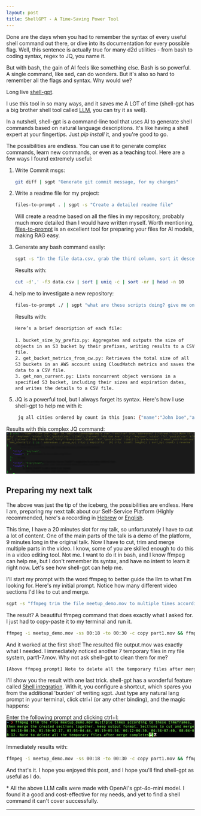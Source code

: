 ```yaml
---
layout: post
title: ShellGPT - A Time-Saving Power Tool
---
```


Done are the days when you had to remember the syntax of every useful shell command out there, or dive into its documentation for every possible flag. Well, this sentence is actually true for many d2d utilities - from bash to coding syntax, regex to JQ, you name it.

But with bash, the gain of AI feels like something else. Bash is so powerful. A single command, like sed, can do wonders. But it's also so hard to remember all the flags and syntax. Why would we?

Long live [shell-gpt](https://github.com/TheR1D/shell_gpt).

I use this tool in so many ways, and it saves me A LOT of time (shell-gpt has a big brother shell tool called [LLM](https://github.com/simonw/llm), you can try it as well).

In a nutshell, shell-gpt is a command-line tool that uses AI to generate shell commands based on natural language descriptions. It's like having a shell expert at your fingertips.
Just _pip install_ it, and you're good to go.

The possibilities are endless. You can use it to generate complex commands, learn new commands, or even as a teaching tool.
Here are a few ways I found extremely useful:

1. Write Commit msgs:
    ```bash
    git diff | sgpt "Generate git commit message, for my changes"
    ```

2. Write a readme file for my project:
   ```bash
   files-to-prompt . | sgpt -s "Create a detailed readme file"
   ```

   Will create a readme based on all the files in my repository, probably much more detailed than I would have written myself.
   Worth mentioning, [files-to-prompt](https://github.com/simonw/files-to-prompt) is an excellent tool for preparing your files for AI models, making RAG easy.

3. Generate any bash command easily:
   ```bash
   sgpt -s "In the file data.csv, grab the third column, sort it descending by count, and print the top 10"
   ```

   Results with:
   ```bash
   cut -d',' -f3 data.csv | sort | uniq -c | sort -nr | head -n 10
   ```

4. help me to investigate a new repository:
   ```bash
   files-to-prompt ./ | sgpt "what are these scripts doing? give me one liner per file"
   ```
   
   Results with:
   ```
   Here’s a brief description of each file:
   
   1. bucket_size_by_prefix.py: Aggregates and outputs the size of objects in an S3 bucket by their prefixes, writing results to a CSV file.                                                                                   
   2. get_bucket_metrics_from_cw.py: Retrieves the total size of all S3 buckets in an AWS account using CloudWatch metrics and saves the data to a CSV file.                                                                   
   3. get_non_current.py: Lists noncurrent object versions in a specified S3 bucket, including their sizes and expiration dates, and writes the details to a CSV file.                                                         
   ```
   
5. JQ is a powerful tool, but I always forget its syntax. Here's how I use shell-gpt to help me with it:
   ```bash
    jq all cities ordered by count in this json: {"name":"John Doe","age":30,"email":"johndoe@example.com","isActive":true,"addresses":[{"street":"123 Main St","city":"Anytown","state":"CA","postalCode":"12345"},{"street":"456 Oak Ave","city":"Anytown","state":"TX","postalCode":"67890"},{"street":"789 Pine Blvd","city":"Everytown","state":"NY","postalCode":"10112"}],"preferences":["email_notifications","sms_alerts"]}
   ```

Results with this complex JQ command:
![jq_shell](../assets/shell-gpt/jq.png)

## Preparing my next talk

The above was just the tip of the iceberg, the possibilities are endless.
Here I am, preparing my next talk about our Self-Service Platform (Highly recommended, here's a recording in [Hebrew](https://www.youtube.com/watch?v=g2QXESqjHVM) or [English](https://www.youtube.com/watch?v=pNiXGw-LLZc&t=2s).

This time, I have a 20 minutes slot for my talk, so unfortunately I have to cut a lot of content.
One of the main parts of the talk is a demo of the platform, 9 minutes long in the original talk. Now I have to cut, trim and merge multiple parts in the video.
I know, some of you are skilled enough to do this in a video editing tool. Not me. I want to do it in bash, and I know ffmpeg can help me, but I don't remember its syntax, and have no intent to learn it right now.
Let's see how shell-gpt can help me.

I'll start my prompt with the word ffmpeg to better guide the llm to what I'm looking for.
Here's my initial prompt. Notice how many different video sections I'd like to cut and merge.
    
```bash
sgpt -s "ffmpeg trim the file meetup_demo.mov to multiple times according to these timeframes, then merge the created sections together. Preserve output format. Sections to cut and merge: 00:18-00:30, 01:50-02:17, 03:05-04:44, 05:19-05:56, 06:12-06:30, 06:56-07:40, 08:04-08:12." 
```

The result? A beautiful ffmpeg command that does exactly what I asked for. I just had to copy-paste it to my terminal and run it.
```bash
ffmpeg -i meetup_demo.mov -ss 00:18 -to 00:30 -c copy part1.mov && ffmpeg -i meetup_demo.mov -ss 01:50 -to 02:17 -c copy part2.mov && ffmpeg -i meetup_demo.mov -ss 03:05 -to 04:44 -c copy part3.mov && ffmpeg -i meetup_demo.mov -ss 05:19 -to 05:56 -c copy part4.mov && ffmpeg -i meetup_demo.mov -ss 06:12 -to 06:30 -c copy part5.mov && ffmpeg -i meetup_demo.mov -ss 06:56 -to 07:40 -c copy part6.mov && ffmpeg -i meetup_demo.mov -ss 08:04 -to 08:12 -c copy part7.mov && ffmpeg -f concat -safe 0 -i <(for f in part*.mov; do echo "file '$PWD/$f'"; done) -c copy output.mov
```

And it worked at the first shot! The resulted file output.mov was exactly what I needed. I immediately noticed another 7 temporary files in my file system, part1-7.mov. Why not ask shell-gpt to clean them for me?
```bash
[Above ffmpeg prompt] Note to delete all the temporary files after merge completes
``` 

I'll show you the result with one last trick. shell-gpt has a wonderful feature called [Shell integration](https://github.com/TheR1D/shell_gpt/tree/1.4.4?tab=readme-ov-file#shell-integration).
With it, you configure a shortcut, which spares you from the additional 'burden' of writing sgpt. Just type any natural lang prompt in your terminal, click ctrl+l (or any other binding), and the magic happens:

Enter the following prompt and clicking ctrl+l:
![ffmpeg](../assets/shell-gpt/ffmpeg.png)

Immediately results with:
```bash
ffmpeg -i meetup_demo.mov -ss 00:18 -to 00:30 -c copy part1.mov && ffmpeg -i meetup_demo.mov -ss 01:50 -to 02:17 -c copy part2.mov && ffmpeg -i meetup_demo.mov -ss 03:05 -to 04:44 -c copy part3.mov && ffmpeg -i meetup_demo.mov -ss 05:19 -to 05:56 -c copy part4.mov && ffmpeg -i meetup_demo.mov -ss 06:12 -to 06:30 -c copy part5.mov && ffmpeg -i meetup_demo.mov -ss 06:56 -to 07:40 -c copy part6.mov && ffmpeg -i meetup_demo.mov -ss 08:04 -to 08:12 -c copy part7.mov && ffmpeg -f concat -safe 0 -i <(for f in part*.mov; do echo "file '$PWD/$f'"; done) -c copy output.mov && rm part*.mov
```

And that's it. I hope you enjoyed this post, and I hope you'll find shell-gpt as useful as I do.

\* All the above LLM calls were made with OpenAI's gpt-4o-mini model. I found it a good and cost-effective for my needs, and yet to find a shell command it can't cover successfully.

-----

